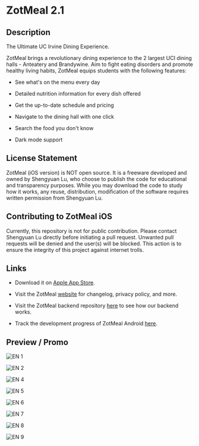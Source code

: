 # ZotMeal 2.1
## Description
The Ultimate UC Irvine Dining Experience. 

ZotMeal brings a revolutionary dining experience to the 2 largest UCI dining halls - Anteatery and Brandywine. Aim to fight eating disorders and promote healthy living habits, ZotMeal equips students with the following features:

- See what's on the menu every day

- Detailed nutrition information for every dish offered

- Get the up-to-date schedule and pricing

- Navigate to the dining hall with one click

- Search the food you don't know

- Dark mode support

## License Statement
ZotMeal (iOS version) is NOT open source. It is a freeware developed and owned by Shengyuan Lu, who choose to publish the code for educational and transparency purposes. While you may download the code to study how it works, any reuse, distribution, modification of the software requires written permission from Shengyuan Lu. 

## Contributing to ZotMeal iOS
Currently, this repository is not for public contribution. Please contact Shengyuan Lu directly before initiating a pull request. Unwanted pull requests will be denied and the user(s) will be blocked. This action is to ensure the integrity of this project against internet trolls.

## Links
- Download it on [Apple App Store](https://apps.apple.com/us/app/zotmeal/id1551606266).

- Visit the ZotMeal [website](https://shengyuan-lu.com/zotmeal-app-website/) for changelog, privacy policy, and more.

- Visit the ZotMeal backend repository [here](https://github.com/EricPedley/zotmeal-backend) to see how our backend works.

- Track the development progress of ZotMeal Android [here](https://github.com/justinyue1643/ZotMeals-Android). 

## Preview / Promo

![EN 1](https://user-images.githubusercontent.com/70995597/149829843-58d264f9-a571-4e1f-8498-3a4cefde1c84.png)

![EN 2](https://user-images.githubusercontent.com/70995597/147644792-de7ef580-94a7-4e7a-9b35-76db915b140e.png)

![EN 4](https://user-images.githubusercontent.com/70995597/147644799-bee3c0a8-a0eb-4705-9a63-585d6abb64cd.png)

![EN 5](https://user-images.githubusercontent.com/70995597/147644803-fac0f7f4-880a-4de2-85cc-be7cb3ab5cef.png)

![EN 6](https://user-images.githubusercontent.com/70995597/147644804-148e51b3-fb94-499f-8317-62af9f5e2d6a.png)

![EN 7](https://user-images.githubusercontent.com/70995597/147644806-fd954aea-79bd-413e-beb8-dfd7bf209347.png)

![EN 8](https://user-images.githubusercontent.com/70995597/147644809-fc972a87-cbdb-41bb-b905-7daf97a673b0.png)

![EN 9](https://user-images.githubusercontent.com/70995597/147644810-c6d32651-4018-4102-ac20-0b6ce31c0278.png)
